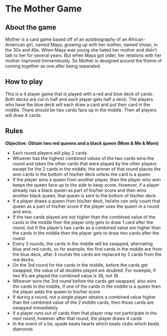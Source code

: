 # The Mother Game
## About the game
Mother is a card game based off of an autobiography of an African-American girl, named Maya, growing up with her mother, named Vivian, in the 30s and 40s. When Maya was young she hated her mother and didn’t talk to her for several years. But when Maya got older, her relations with her mother improved tremendously. So Mother is designed around the theme of coming together as one after being separated.
## How to play
This is a 4 player game that is played with a red and blue deck of cards.  Both decks are cut in half and each player gets half a deck. The players who have the blue deck will each draw a card and put their card in the middle. There should be two cards face up in the middle. Then all players will draw 4 cards.
## Rules
**Objective: Obtain two red queens and a black queen (Mom & Me & Mom)**
* Each round players will play 2 cards
* Whoever has the highest combined values of the two cards wins the round and takes the other cards that were played by the other players except for the 2 cards in the middle, the winner of that round places the won cards in the bottom of his/her deck unless the card is a queen
* If the player wins a queen from another player, then the player who won keeps the queen face up to the side to keep score. However, if a player already has a black queen as part of his/her score and then wins another black queen, that queen is sent to the bottom of his/her deck.
* If a player draws a queen from his/her deck, he/she can only count that queen as a part of his/her score if the player uses the queen in a round and wins.
* If the two cards played are not higher than the combined value of the cards in the middle then the player only gets to draw 1 card after the round, but if the player’s two cards as a combined value are higher than the cards in the middle then the player gets to draw two cards after the round
* Every 3 rounds, the cards in the middle will be swapped, alternating blue and red cards, so for example, the first cards in the middle are from the blue deck, after 3 rounds the cards are replaced by 2 cards from the red decks.
* On the 3rd round for the cards in the middle, before the cards get swapped, the value of all doubles played are doubled. For example, if two 9’s are played the combined value is 36, not 18. 
* Whoever wins the 3rd round before the cards get swapped, also wins the cards in the middle, if one of the cards in the middle is a queen then the player adds the queen to his/her score
* If during a round, not a single player obtains a combined value higher than the combined value of the 2 middle cards, then those cards are swapped immediately
* If a player runs out of cards then that player may not participate in the next round, however after that round, the player draws 4 cards
* In the event of a tie, spade beats hearts which beats clubs which beats diamonds
